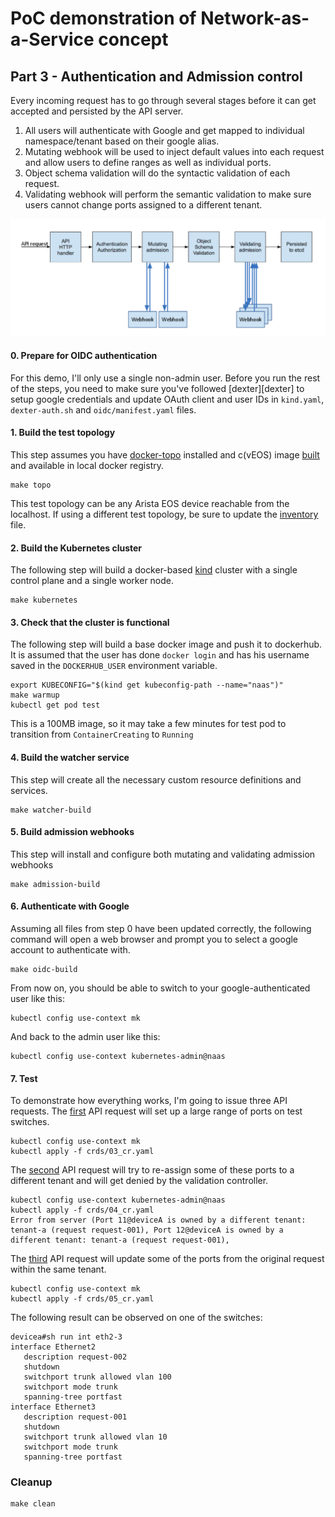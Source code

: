 # PoC demonstration of Network-as-a-Service concept

## Part 3 - Authentication and Admission control

Every incoming request has to go through several stages before it can get accepted and persisted by the API server.

1. All users will authenticate with Google and get mapped to individual namespace/tenant based on their google alias.
2. Mutating webhook will be used to inject default values into each request and allow users to define ranges as well as individual ports.
3. Object schema validation will do the syntactic validation of each request.
4. Validating webhook will perform the semantic validation to make sure users cannot change ports assigned to a different tenant.

![](./img/admission-controller-phases.png)


#### 0. Prepare for OIDC authentication

For this demo, I'll only use a single non-admin user. Before you run the rest of the steps, you need to make sure you've followed [dexter][dexter] to setup google credentials and update OAuth client and user IDs in `kind.yaml`, `dexter-auth.sh` and `oidc/manifest.yaml` files.

#### 1. Build the test topology 

This step assumes you have [docker-topo][docker-topo] installed and c(vEOS) image [built][cveos] and available in local docker registry.

```
make topo
```
This test topology can be any Arista EOS device reachable from the localhost. If using a different test topology, be sure to update the [inventory][inventory] file.

#### 2. Build the Kubernetes cluster

The following step will build a docker-based [kind][kind] cluster with a single control plane and a single worker node.

```
make kubernetes
```

#### 3. Check that the cluster is functional

The following step will build a base docker image and push it to dockerhub. It is assumed that the user has done `docker login` and has his username saved in the `DOCKERHUB_USER` environment variable.

```
export KUBECONFIG="$(kind get kubeconfig-path --name="naas")"
make warmup
kubectl get pod test
```

This is a 100MB image, so it may take a few minutes for test pod to transition from `ContainerCreating` to `Running`

#### 4. Build the watcher service

This step will create all the necessary custom resource definitions and services.

```
make watcher-build
```

#### 5. Build admission webhooks

This step will install and configure both mutating and validating admission webhooks

```
make admission-build
```

#### 6. Authenticate with Google 

Assuming all files from step 0 have been updated correctly, the following command will open a web browser and prompt you to select a google account to authenticate with.

```
make oidc-build
```

From now on, you should be able to switch to your google-authenticated user like this:

```
kubectl config use-context mk
```

And back to the admin user like this:

```
kubectl config use-context kubernetes-admin@naas
```

#### 7. Test 

To demonstrate how everything works, I'm going to issue three API requests. The [first][cr-first] API request will set up a large range of ports on test switches. 

```
kubectl config use-context mk
kubectl apply -f crds/03_cr.yaml                 
```

The [second][cr-second] API request will try to re-assign some of these ports to a different tenant and will get denied by the validation controller.

```
kubectl config use-context kubernetes-admin@naas
kubectl apply -f crds/04_cr.yaml        
Error from server (Port 11@deviceA is owned by a different tenant: tenant-a (request request-001), Port 12@deviceA is owned by a different tenant: tenant-a (request request-001),
```

The [third][cr-third] API request will update some of the ports from the original request within the same tenant.

```
kubectl config use-context mk
kubectl apply -f crds/05_cr.yaml                 
```

The following result can be observed on one of the switches:

```
devicea#sh run int eth2-3
interface Ethernet2
   description request-002
   shutdown
   switchport trunk allowed vlan 100
   switchport mode trunk
   spanning-tree portfast
interface Ethernet3
   description request-001
   shutdown
   switchport trunk allowed vlan 10
   switchport mode trunk
   spanning-tree portfast
```

### Cleanup

```
make clean
```

[docker-topo]: https://github.com/networkop/docker-topo
[cveos]: https://github.com/networkop/docker-topo/tree/master/topo-extra-files/veos
[kind]: https://github.com/kubernetes-sigs/kind
[cr-first]: crds/03_cr.yaml       
[cr-second]: crds/04_cr.yaml
[cr-third]: crds/05_cr.yaml 
[inventory]: topo/inventory.yaml